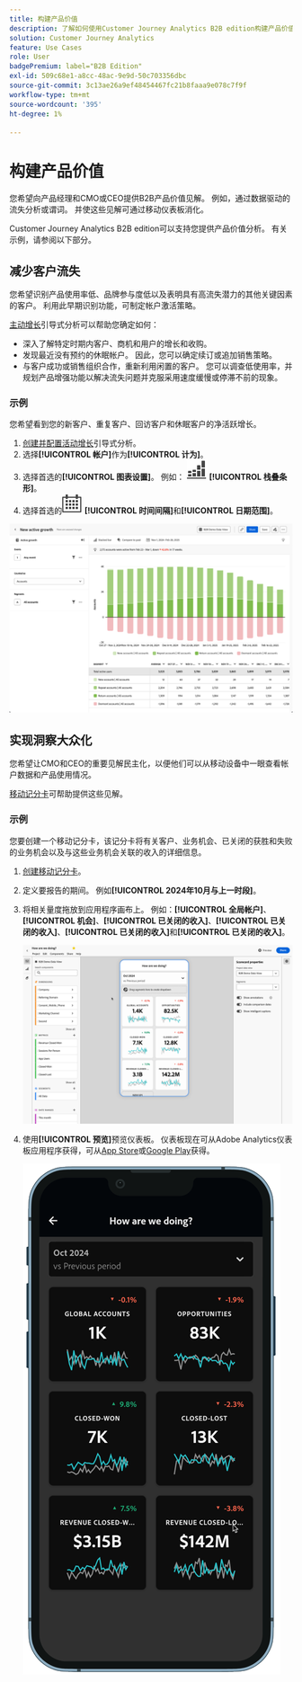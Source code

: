 ```yaml
---
title: 构建产品价值
description: 了解如何使用Customer Journey Analytics B2B edition构建产品价值。
solution: Customer Journey Analytics
feature: Use Cases
role: User
badgePremium: label="B2B Edition"
exl-id: 509c68e1-a8cc-48ac-9e9d-50c703356dbc
source-git-commit: 3c13ae26a9ef48454467fc21b8faaa9e078c7f9f
workflow-type: tm+mt
source-wordcount: '395'
ht-degree: 1%

---
```


# 构建产品价值

您希望向产品经理和CMO或CEO提供B2B产品价值见解。 例如，通过数据驱动的流失分析或谓词。 并使这些见解可通过移动仪表板消化。

Customer Journey Analytics B2B edition可以支持您提供产品价值分析。 有关示例，请参阅以下部分。


## 减少客户流失

您希望识别产品使用率低、品牌参与度低以及表明具有高流失潜力的其他关键因素的客户。 利用此早期识别功能，可制定帐户激活策略。

[主动增长](/help/guided-analysis/types/active-growth.md)引导式分析可以帮助您确定如何：

* 深入了解特定时期内客户、商机和用户的增长和收购。
* 发现最近没有预约的休眠帐户。 因此，您可以确定续订或追加销售策略。
* 与客户成功或销售组织合作，重新利用闲置的客户。 您可以调查低使用率，并规划产品增强功能以解决流失问题并克服采用速度缓慢或停滞不前的现象。

### 示例

您希望看到您的新客户、重复客户、回访客户和休眠客户的净活跃增长。

1. [创建并配置活动增长](/help/guided-analysis/types/active-growth.md)引导式分析。
1. 选择&#x200B;**[!UICONTROL 帐户]**&#x200B;作为&#x200B;**[!UICONTROL 计为]**。
1. 选择首选的&#x200B;**[!UICONTROL 图表设置]**。 例如： ![GraphBarVerticalStacked](/help/assets/icons/GraphBarVerticalStacked.svg) **[!UICONTROL 栈叠条形]**。
1. 选择首选的![日历](/help/assets/icons/Calendar.svg) **[!UICONTROL 时间间隔]**&#x200B;和&#x200B;**[!UICONTROL 日期范围]**。

![B2B用例 — 构建产品值 — 减少流失 — 主动增长](assets/b2b-uc-build-product-value-active-growth.png)


## 实现洞察大众化

您希望让CMO和CEO的重要见解民主化，以便他们可以从移动设备中一眼查看帐户数据和产品使用情况。

[移动记分卡](/help/mobile-app/home.md)可帮助提供这些见解。

### 示例

您要创建一个移动记分卡，该记分卡将有关客户、业务机会、已关闭的获胜和失败的业务机会以及与这些业务机会关联的收入的详细信息。

1. [创建移动记分卡](/help/mobile-app/create-scorecard.md)。
1. 定义要报告的期间。 例如&#x200B;**[!UICONTROL 2024年10月与上一时段]**。
1. 将相关量度拖放到应用程序画布上。 例如：**[!UICONTROL 全局帐户]**、**[!UICONTROL 机会]**、**[!UICONTROL 已关闭的收入]**、**[!UICONTROL 已关闭的收入]**、**[!UICONTROL 已关闭的收入]**&#x200B;和&#x200B;**[!UICONTROL 已关闭的收入]**。

   ![B2B用例 — 构建产品值 — 使分析大众化 — 移动记分卡](assets/b2b-uc-build-product-value-mobile-scorecard.png)

1. 使用&#x200B;**[!UICONTROL 预览]**&#x200B;预览仪表板。 仪表板现在可从Adobe Analytics仪表板应用程序获得，可从[App Store](https://apps.apple.com/us/app/adobe-analytics-dashboards/id1509062264)或[Google Play](https://play.google.com/store/apps/details?id=com.adobe.analyticsdashboards)获得。

   ![B2B用例 — 构建产品值 — 使分析大众化 — 移动记分卡预览](assets/b2b-uc-build-product-value-mobile-scorecard-preview.png)
